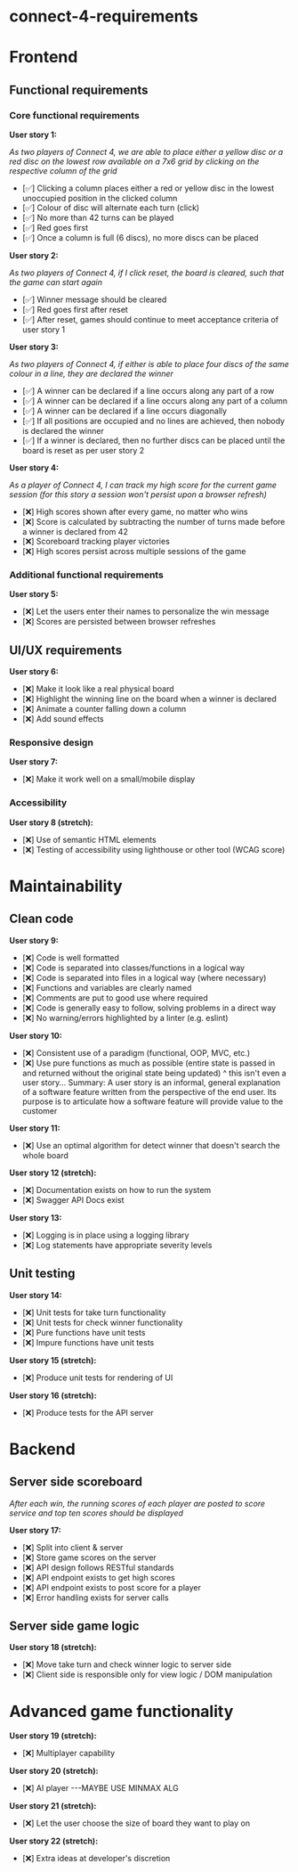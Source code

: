 # connect-4-requirements

# Frontend

## Functional requirements

### Core functional requirements

**User story 1:**

*As two players of Connect 4, we are able to place either a yellow disc or a red disc on the lowest row available on a 7x6 grid by clicking on the respective column of the grid*
- [✅] Clicking a column places either a red or yellow disc in the lowest unoccupied position in the clicked column
- [✅] Colour of disc will alternate each turn (click)
- [✅] No more than 42 turns can be played
- [✅] Red goes first
- [✅] Once a column is full (6 discs), no more discs can be placed

**User story 2:**

*As two players of Connect 4, if I click reset, the board is cleared, such that the game can start again*
- [✅] Winner message should be cleared
- [✅] Red goes first after reset
- [✅] After reset, games should continue to meet acceptance criteria of user story 1

**User story 3:**

*As two players of Connect 4, if either is able to place four discs of the same colour in a line, they are declared the winner*
- [✅] A winner can be declared if a line occurs along any part of a row
- [✅] A winner can be declared if a line occurs along any part of a column
- [✅] A winner can be declared if a line occurs diagonally
- [✅] If all positions are occupied and no lines are achieved, then nobody is declared the winner
- [✅] If a winner is declared, then no further discs can be placed until the board is reset as per user story 2
 
**User story 4:**

*As a player of Connect 4, I can track my high score for the current game session (for this story a session won't persist upon a browser refresh)*
- [❌] High scores shown after every game, no matter who wins
- [❌] Score is calculated by subtracting the number of turns made before a winner is declared from 42
- [❌] Scoreboard tracking player victories
- [❌] High scores persist across multiple sessions of the game

### Additional functional requirements

**User story 5:**
- [❌] Let the users enter their names to personalize the win message
- [❌] Scores are persisted between browser refreshes

## UI/UX requirements

**User story 6:**
- [❌] Make it look like a real physical board
- [❌] Highlight the winning line on the board when a winner is declared
- [❌] Animate a counter falling down a column
- [❌] Add sound effects

### Responsive design

**User story 7:**
- [❌] Make it work well on a small/mobile display

### Accessibility

**User story 8 (stretch):**
- [❌] Use of semantic HTML elements
- [❌] Testing of accessibility using lighthouse or other tool (WCAG score)

# Maintainability

## Clean code

**User story 9:**
- [❌] Code is well formatted
- [❌] Code is separated into classes/functions in a logical way
- [❌] Code is separated into files in a logical way (where necessary)
- [❌] Functions and variables are clearly named
- [❌] Comments are put to good use where required
- [❌] Code is generally easy to follow, solving problems in a direct way
- [❌] No warning/errors highlighted by a linter (e.g. eslint)

**User story 10:**
- [❌] Consistent use of a paradigm (functional, OOP, MVC, etc.)
- [❌] Use pure functions as much as possible (entire state is passed in and returned without the original state being updated)
^ this isn't even a user story... 
Summary: A user story is an informal, general explanation of a software feature written from the perspective of the end user. Its purpose is to articulate how a software feature will provide value to the customer

**User story 11:**
- [❌] Use an optimal algorithm for detect winner that doesn't search the whole board

**User story 12 (stretch):**
- [❌] Documentation exists on how to run the system
- [❌] Swagger API Docs exist

**User story 13:**
- [❌] Logging is in place using a logging library
- [❌] Log statements have appropriate severity levels

## Unit testing 

**User story 14:**
- [❌] Unit tests for take turn functionality
- [❌] Unit tests for check winner functionality 
- [❌] Pure functions have unit tests
- [❌] Impure functions have unit tests

**User story 15 (stretch):**
- [❌] Produce unit tests for rendering of UI

**User story 16 (stretch):**
- [❌] Produce tests for the API server

# Backend

## Server side scoreboard

*After each win, the running scores of each player are posted to score service and top ten scores should be displayed*

**User story 17:**
- [❌] Split into client & server
- [❌] Store game scores on the server
- [❌] API design follows RESTful standards
- [❌] API endpoint exists to get high scores
- [❌] API endpoint exists to post score for a player
- [❌] Error handling exists for server calls
  
## Server side game logic

**User story 18 (stretch):**
- [❌] Move take turn and check winner logic to server side
- [❌] Client side is responsible only for view logic / DOM manipulation

# Advanced game functionality 

**User story 19 (stretch):**
- [❌] Multiplayer capability

**User story 20 (stretch):**
- [❌] AI player ---MAYBE USE MINMAX ALG

**User story 21 (stretch):**
- [❌] Let the user choose the size of board they want to play on

**User story 22 (stretch):**
- [❌] Extra ideas at developer's discretion 
